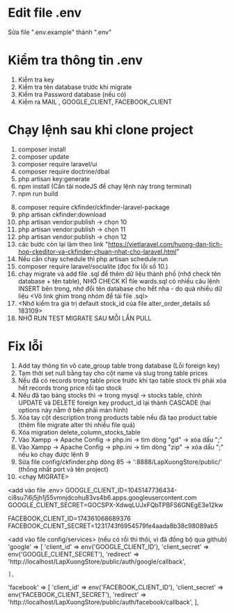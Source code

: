# Edit file .env

Sửa file ".env.example" thành ".env"

# Kiểm tra thông tin .env

1. Kiểm tra key
2. Kiểm tra tên database trước khi migrate
3. Kiểm tra Password database (nếu có)
4. Kiểm ra MAIL , GOOGLE_CLIENT, FACEBOOK_CLIENT

# Chạy lệnh sau khi clone project

1. composer install
2. composer update
3. composer require laravel/ui
4. composer require doctrine/dbal
5. php artisan key:generate
6. npm install (Cần tải nodeJS để chạy lệnh này trong terminal)
7. npm run build
 <!-- 8. download ckeditor 4 (file .zip) -->
8. composer require ckfinder/ckfinder-laravel-package
9. php artisan ckfinder:download
10. php artisan vendor:publish -> chọn 10
11. php artisan vendor:publish -> chọn 11
12. php artisan vendor:publish -> chọn 12
13. các bước còn lại làm theo link "https://vietlaravel.com/huong-dan-tich-hop-ckeditor-va-ckfinder-chuan-nhat-cho-laravel.html"
14. Nếu cần chạy schedule thì php artisan schedule:run
15. composer require laravel/socialite (đọc fix lỗi số 10.)
16. chạy migrate và add file .sql để thêm dữ liệu thành phố (nhớ check tên database + tên table),
    NHỚ CHECK KĨ file wards.sql có nhiều câu lệnh INSERT bên trong, nhớ đổi tên database cho hết nha - do quá nhiều dữ liệu <Vô link ghim trong nhóm để tải file .sql>
17. <Nhớ kiểm tra giá trị default stock_id của file alter_order_details số 183109>
18. NHỚ RUN TEST MIGRATE SAU MỖI LẦN PULL

# Fix lỗi

1. Add tay thông tin vô cate_group table trong database (Lỗi foreign key)
2. Tạm thời set null bằng tay cho cột name và slug trong table prices
3. Nếu đã có records trong table price trước khi tạo table stock thì phải xóa hết records trong price rồi tạo stock
4. Nếu đã tạo bảng stocks thì -> trong mysql -> stocks table, chỉnh UPDATE và DELETE foreign key product_id lại thành CASCADE (hai options này nằm ở bên phải màn hình)
5. Xóa tay cột description trong products table nếu đã tạo product table (thêm file migrate alter thì nhiều file quá)
6. Xóa migration delete_column_stocks_table
7. Vào Xampp -> Apache Config -> php.ini -> tìm dòng "gd" -> xóa dấu ";"
8. Vào Xampp -> Apache Config -> php.ini -> tìm dòng "zip" -> xóa dấu ";" nếu ko chạy được lệnh 9
9. Sửa file config/ckfinder.php dòng 85 -> ':8888/LapXuongStore/public/' (thống nhất port và tên project)
10. <chạy MIGRATE>

<add vào file .env>
GOOGLE_CLIENT_ID=1045147736434-ci8su7i6j5jh1j55vmnjdcohu83vs4b6.apps.googleusercontent.com
GOOGLE_CLIENT_SECRET=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

FACEBOOK_CLIENT_ID=174361068689376
FACEBOOK_CLIENT_SECRET=1231743f6954579fe4aada8b38c98089ab5

<add vào file config/services> (nếu có rồi thì thôi, vì đã đồng bộ qua github)
'google' => [
'client_id' => env('GOOGLE_CLIENT_ID'),
'client_secret' => env('GOOGLE_CLIENT_SECRET'),
'redirect' => 'http://localhost/LapXuongStore/public/auth/google/callback',

    ],

'facebook' => [
'client_id' => env('FACEBOOK_CLIENT_ID'),
'client_secret' => env('FACEBOOK_CLIENT_SECRET'),
'redirect' => 'http://localhost/LapXuongStore/public/auth/facebook/callback',
],
